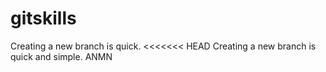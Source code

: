 # gitskills
Creating a new branch is quick.
<<<<<<< HEAD
Creating a new branch is quick and simple.
ANMN
